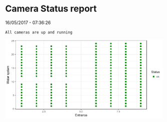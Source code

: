 Camera Status report
================
16/05/2017 - 07:36:26

    All cameras are up and running

![](camreport_files/figure-markdown_github/unnamed-chunk-2-1.png)
